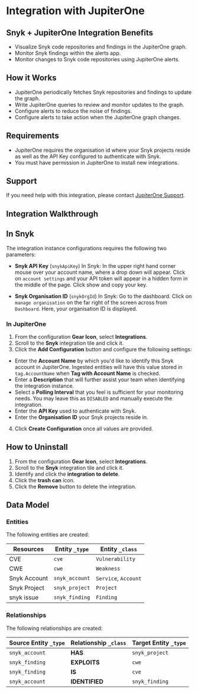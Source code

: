 # Integration with JupiterOne

## Snyk + JupiterOne Integration Benefits

- Visualize Snyk code repositories and findings in the JupiterOne graph.
- Monitor Snyk findings within the alerts app.
- Monitor changes to Snyk code repositories using JupiterOne alerts.

## How it Works

- JupiterOne periodically fetches Snyk repositories and findings to update the
  graph.
- Write JupiterOne queries to review and monitor updates to the graph.
- Configure alerts to reduce the noise of findings.
- Configure alerts to take action when the JupiterOne graph changes.

## Requirements

- JupiterOne requires the organisation id where your Snyk projects reside as
  well as the API Key configured to authenticate with Snyk.
- You must have permission in JupiterOne to install new integrations.

## Support

If you need help with this integration, please contact
[JupiterOne Support](https://support.jupiterone.io).

## Integration Walkthrough

## In Snyk

The integration instance configurations requires the following two parameters:

- **Snyk API Key** (`snykApiKey`) In Snyk: In the upper right hand corner mouse
  over your account name, where a drop down will appear. Click on
  `account settings` and your API token will appear in a hidden form in the
  middle of the page. Click show and copy your key.

- **Snyk Organisation ID** (`snykOrgId`) In Snyk: Go to the dashboard. Click on
  `manage organisation` on the far right of the screen across from `Dashboard`.
  Here, your organisation ID is displayed.

### In JupiterOne

1. From the configuration **Gear Icon**, select **Integrations**.
2. Scroll to the **Snyk** integration tile and click it.
3. Click the **Add Configuration** button and configure the following settings:

- Enter the **Account Name** by which you'd like to identify this Snyk account
  in JupiterOne. Ingested entities will have this value stored in
  `tag.AccountName` when **Tag with Account Name** is checked.
- Enter a **Description** that will further assist your team when identifying
  the integration instance.
- Select a **Polling Interval** that you feel is sufficient for your monitoring
  needs. You may leave this as `DISABLED` and manually execute the integration.
- Enter the **API Key** used to authenticate with Snyk.
- Enter the **Organisation ID** your Snyk projects reside in.

4. Click **Create Configuration** once all values are provided.

## How to Uninstall

1. From the configuration **Gear Icon**, select **Integrations**.
2. Scroll to the **Snyk** integration tile and click it.
3. Identify and click the **integration to delete**.
4. Click the **trash can** icon.
5. Click the **Remove** button to delete the integration.

<!-- {J1_DOCUMENTATION_MARKER_START} -->
<!--
********************************************************************************
NOTE: ALL OF THE FOLLOWING DOCUMENTATION IS GENERATED USING THE
"j1-integration document" COMMAND. DO NOT EDIT BY HAND! PLEASE SEE THE DEVELOPER
DOCUMENTATION FOR USAGE INFORMATION:

https://github.com/JupiterOne/sdk/blob/main/docs/integrations/development.md
********************************************************************************
-->

## Data Model

### Entities

The following entities are created:

| Resources    | Entity `_type` | Entity `_class`      |
| ------------ | -------------- | -------------------- |
| CVE          | `cve`          | `Vulnerability`      |
| CWE          | `cwe`          | `Weakness`           |
| Snyk Account | `snyk_account` | `Service`, `Account` |
| Snyk Project | `snyk_project` | `Project`            |
| snyk issue   | `snyk_finding` | `Finding`            |

### Relationships

The following relationships are created:

| Source Entity `_type` | Relationship `_class` | Target Entity `_type` |
| --------------------- | --------------------- | --------------------- |
| `snyk_account`        | **HAS**               | `snyk_project`        |
| `snyk_finding`        | **EXPLOITS**          | `cwe`                 |
| `snyk_finding`        | **IS**                | `cve`                 |
| `snyk_account`        | **IDENTIFIED**        | `snyk_finding`        |

<!--
********************************************************************************
END OF GENERATED DOCUMENTATION AFTER BELOW MARKER
********************************************************************************
-->
<!-- {J1_DOCUMENTATION_MARKER_END} -->
